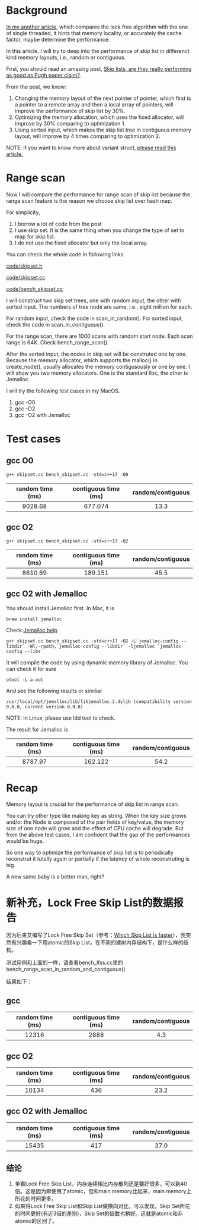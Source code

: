 # Background
[In my another article](lock_free_vs_thread_lock.md), which compares the lock free algorithm with the one of single threaded, it hints that memory locality, or accurately the cache factor, maybe determine the performance.

In this article, I will try to deep into the performance of skip list in differenct kind memory layouts, i.e., random or contiguous.

First, you should read an amasing post, [Skip lists, are they really performing as good as Pugh paper claim?](https://stackoverflow.com/questions/31580869/skip-lists-are-they-really-performing-as-good-as-pugh-paper-claim). 

From the post, we know:

1. Changing the memory layout of the next pointer of pointer, which first is a pointer to a remote array and then a local array of pointers, will improve the performance of skip list by 30%.
2. Optimizing the memory allocation, which uses the fixed allocator, will improve by 30% comparing to optimization 1.
3. Using sorted input, which makes the skip list tree in contiguous memory layout, will improve by 4 times comparing to optimization 2.

NOTE: if you want to know more about variant struct, [please read this article.](variant_struct.md)

# Range scan
Now I will compare the performance for range scan of skip list because the range scan feature is the reason we choose skip list over hash map.

For simplicity, 
1. I borrow a lot of code from the post
2. I use skip set. It is the same thing when you change the type of set to map for skip list.
3. I do not use the fixed allocator but only the local array. 

You can check the whole code in following links

[code/skipset.h](https://github.com/szstonelee/elephant_eye_c_plusplus/blob/master/code/skipset.h)

[code/skipset.cc](https://github.com/szstonelee/elephant_eye_c_plusplus/blob/master/code/skipset.cc)

[code/bench_skipset.cc](https://github.com/szstonelee/elephant_eye_c_plusplus/blob/master/code/bench_skipset.cc)

I will construct two skip set trees, one with random input, the other with sorted input. The numbers of tree node are same, i.e., eight million for each.

For random input, check the code in scan_in_random(). For sorted input, check the code in scan_in_contiguous().

For the range scan, there are 1000 scans with random start node. Each scan range is 64K. Check bench_range_scan().

After the sorted input, the nodes in skip set will be construted one by one. Because the memory allocator, which supports the malloc() in create_node(), usually allocates the memory contigusously or one by one. I will show you two memory allocators. One is the standard libc, the other is Jemalloc.

I will try the following test cases in my MacOS.

1. gcc -O0
2. gcc -O2
3. gcc -O2 with Jemalloc

# Test cases

## gcc O0
```
g++ skipset.cc bench_skipset.cc -std=c++17 -O0
```

| random time (ms) | contiguous time (ms) | random/contiguous |
| :---: | :---: | :---: |
| 9028.68 | 677.074 | 13.3 |

## gcc O2
```
g++ skipset.cc bench_skipset.cc -std=c++17 -O2
```

| random time (ms) | contiguous time (ms) | random/contiguous |
| :---: | :---: | :---: |
| 8610.69 | 189.151 | 45.5 |

## gcc O2 with Jemalloc
You should install Jemalloc first. In Mac, it is 
```
brew install jemalloc
```

Check [Jemalloc help](https://github.com/jemalloc/jemalloc/wiki/Getting-Started)
```
g++ skipset.cc bench_skipset.cc -std=c++17 -O2 -L`jemalloc-config --libdir` -Wl,-rpath,`jemalloc-config --libdir` -ljemalloc `jemalloc-config --libs`
```
It will compile the code by using dynamic memory library of Jemalloc. You can check it for sure
```
otool -L a.out
```
And see the following results or similiar
```
/usr/local/opt/jemalloc/lib/libjemalloc.2.dylib (compatibility version 0.0.0, current version 0.0.0)
```

NOTE: in Linux, please use ldd tool to check.

The result for Jemalloc is 

| random time (ms) | contiguous time (ms) | random/contiguous |
| :---: | :---: | :---: |
| 8787.97 | 162.122 | 54.2 |

# Recap

Memory layout is crucial for the performance of skip list in range scan.

You can try other type like making key as string. When the key size grows and/or the Node is composed of the pair fields of key/value, the memory size of one node will grow and the effect of CPU cache will degrade. But from the above test cases, I am confident that the gap of the performances would be huge.

So one way to optimize the performance of skip list is to periodically reconstrut it totally again or partially if the latency of whole reconstruting is big.

A new same baby is a better man, right?

# 新补充，Lock Free Skip List的数据报告

因为后来又编写了Lock Free Skip Set（参考：[Which Skip List is faster](which_skip_list_is_faster.md)），我突然有兴趣看一下用atomic的Skip List，在不同的建树内存结构下，是什么样的结构。

测试用例和上面的一样，请查看bench_lfss.cc里的bench_range_scan_in_random_and_contiguous()

结果如下：

## gcc

| random time (ms) | contiguous time (ms) | random/contiguous |
| :---: | :---: | :---: |
| 12316 | 2888 | 4.3 |

## gcc O2

| random time (ms) | contiguous time (ms) | random/contiguous |
| :---: | :---: | :---: |
| 10134 | 436 | 23.2 |

## gcc O2 with Jemalloc

| random time (ms) | contiguous time (ms) | random/contiguous |
| :---: | :---: | :---: |
| 15435 | 417 | 37.0 |

## 结论

1. 单看Lock Free Skip List，内存连续相比内存散列还是要好很多，可以到40倍。这是因为即使用了atomic，但和main memory比起来，main memory上所花的时间更多。
2. 如果将Lock Free Skip List和Skip List做横向对比，可以发现，Skip Set所花的时间更好(有近3倍的差别)，Skip Set的倍数也稍好。这就是atomic和非atomic的区别了。